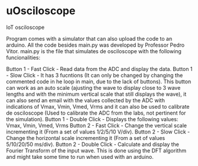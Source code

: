 # uOsciloscope
IoT osciloscope

Program comes with a simulator that can also upload the code to an arduino. All the code besides main.py was developed by Professor Pedro Vitor.
main.py is the file that simulates de osciloscope with the following funcionalities:

Button 1 - Fast Click - Read data from the ADC and display the data.
Button 1 - Slow Click - It has 3 fucntions (It can only be changed by changing the commented code in he loop in main, due to the lack of buttons). This button can work as an auto scale (ajusting the wave to display close to 3 wave lengths and with the minimum vertical scale that still displays the wave), it can also send an email with the values collected by the ADC with indications of Vmax, Vmin, Vmed, Vrms and it can also be used to calibrate de osciloscope (Used to calibrate the ADC from the labs, not pertinent for the simulation).
Button 1 - Double Click - Displays the following values: Vmax, Vmin, Vmed, Vrms
Button 2 - Fast Click - Change the vertical scale incrementing it (From a set of values 1/2/5/10 V/div).
Button 2 - Slow Click - Change the horizontal scale incrementing it (From a set of values 5/10/20/50 ms/div).
Button 2 - Double Click - Calculate and display the Fourier Transform of the input wave. This is done using the DFT algorithm and might take some time to run when used with an arduino.

